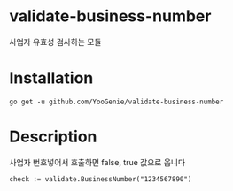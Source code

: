 # validate-business-number
사업자 유효성 검사하는 모듈

# Installation
```
go get -u github.com/YooGenie/validate-business-number
```

# Description

사업자 번호넣어서 호출하면 false, true 값으로 옵니다
```
check := validate.BusinessNumber("1234567890")
```

